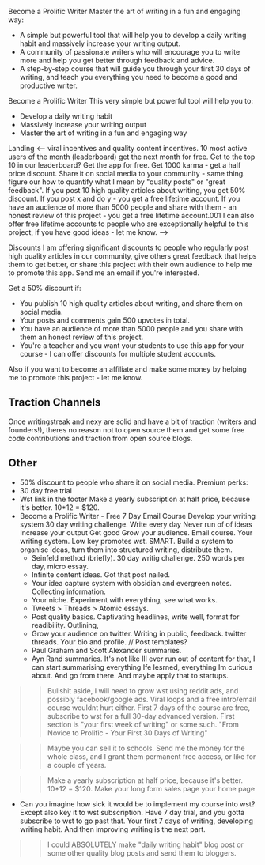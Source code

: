 
Become a Prolific Writer
Master the art of writing in a fun and engaging way:
- A simple but powerful tool that will help you to develop a daily writing habit and massively increase your writing output.
- A community of passionate writers who will encourage you to write more and help you get better through feedback and advice.
- A step-by-step course that will guide you through your first 30 days of writing, and teach you everything you need to become a good and productive writer.

Become a Prolific Writer
This very simple but powerful tool will help you to:
-   Develop a daily writing habit
-   Massively increase your writing output
-   Master the art of writing in a fun and engaging way

Landing
<-- 
viral incentives and quality content incentives.
10 most active users of the month (leaderboard) get the next month for free.
Get to the top 10 in our leaderboard? Get the app for free. Get 1000 karma - get a half price discount. Share it on social media to your community - same thing.
figure our how to quantify what I mean by "quality posts" or "great feedback".
If you post 10 high quality articles about writing, you get 50% discount.
If you post x and do y - you get a free lifetime account.
If you have an audience of more than 5000 people and share with them - an honest review of this project - you get a free lifetime account.001
I can also offer free lifetime accounts to people who are exceptionally helpful to this project, if you have good ideas - let me know.
-->

Discounts
I am offering significant discounts to people who regularly post high quality articles in our community, give others great feedback that helps them to get better, or share this project with their own audience to help me to promote this app. Send me an email if you're interested.

Get a 50% discount if:
- You publish 10 high quality articles about writing, and share them on social media.
- Your posts and comments gain 500 upvotes in total.
- You have an audience of more than 5000 people and you share with them an honest review of this project.
- You're a teacher and you want your students to use this app for your course - I can offer discounts for multiple student accounts.

Also if you want to become an affiliate and make some money by helping me to promote this project - let me know.

## Traction Channels
 Once writingstreak and nexy are solid and have a bit of traction (writers and founders!), theres no reason not to open source them and get some free code contributions and traction from open source blogs.

 ## Other
 - 50% discount to people who share it on social media.
Premium perks:
- 30 day free trial
- Wst link in the footer
Make a yearly subscription at half price, because it's better. 10*12 = $120.
- Become a Prolific Writer - Free 7 Day Email Course
	Develop your writing system
	30 day writing challenge.
	Write every day
	Never run of of ideas
	Increase your output
	Get good
	Grow your audience.
	Email course. Your writing system. Low key promotes wst. SMART.
	Build a system to organise ideas, turn them into structured writing, distribute them.
	- Seinfeld method (briefly). 30 day writig challenge. 250 words per day, micro essay.
	- Infinite content ideas. Got that post nailed.
	- Your idea capture system with obsidian and evergreen notes. Collecting information.
	- Your niche. Experiment with everything, see what works.
	- Tweets > Threads > Atomic essays.
	- Post quality basics. Captivating headlines, write well, format for readibility. Outlining,
	- Grow your audience on twitter. Writing in public, feedback. twitter threads.
	Your bio and profile.
	// Post templates?
	- Paul Graham and Scott Alexander summaries.
	- Ayn Rand summaries.
	It's not like Ill ever run out of content for that, I can start summarising everything Ife lesrned, everything Im curious about. And go from there.
	And maybe apply that to startups.
>> Bullshit aside, I will need to grow wst using reddit ads, and possibly facebook/google ads. Viral loops and a free intro/email course wouldnt hurt either.
>> First 7 days of the course are free, subscribe to wst for a full 30-day advanced version. First section is "your first week of writing" or some such.
"From Novice to Prolific - Your First 30 Days of Writing"


 
 >> Maybe you can sell it to schools. Send me the money for the whole class, and I grant them permanent free access, or like for a couple of years.

>> Make a yearly subscription at half price, because it's better. 10*12 = $120.
Make your long form sales page your home page

- Can you imagine how sick it would be to implement my course into wst? Except also key it to wst subscription. Have 7 day trial, and you gotta subscribe to wst to go past that. Your first 7 days of writing, developing writing habit. And then improving writing is the next part.

>> I could ABSOLUTELY make "daily writing habit" blog post or some other quality blog posts and send them to bloggers.
